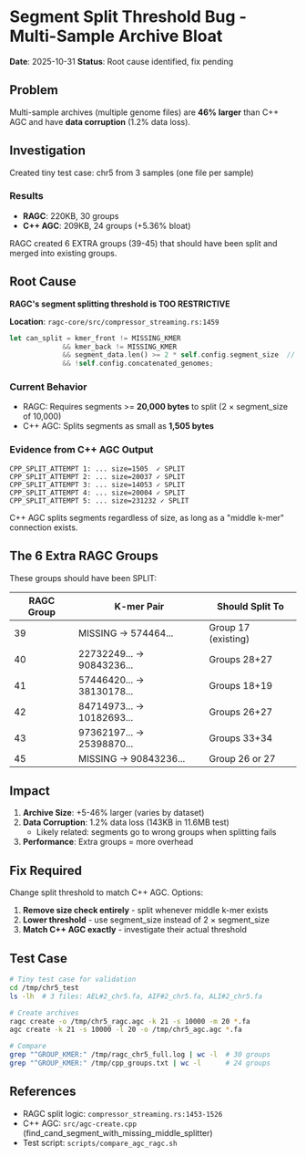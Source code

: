 # Segment Split Threshold Bug - Multi-Sample Archive Bloat

**Date**: 2025-10-31
**Status**: Root cause identified, fix pending

## Problem

Multi-sample archives (multiple genome files) are **46% larger** than C++ AGC and have **data corruption** (1.2% data loss).

## Investigation

Created tiny test case: chr5 from 3 samples (one file per sample)

### Results
- **RAGC**: 220KB, 30 groups
- **C++ AGC**: 209KB, 24 groups (+5.36% bloat)

RAGC created 6 EXTRA groups (39-45) that should have been split and merged into existing groups.

## Root Cause

**RAGC's segment splitting threshold is TOO RESTRICTIVE**

**Location**: `ragc-core/src/compressor_streaming.rs:1459`

```rust
let can_split = kmer_front != MISSING_KMER
             && kmer_back != MISSING_KMER
             && segment_data.len() >= 2 * self.config.segment_size  // BUG: TOO HIGH!
             && !self.config.concatenated_genomes;
```

### Current Behavior
- RAGC: Requires segments >= **20,000 bytes** to split (2 × segment_size of 10,000)
- C++ AGC: Splits segments as small as **1,505 bytes**

### Evidence from C++ AGC Output

```
CPP_SPLIT_ATTEMPT 1: ... size=1505  ✓ SPLIT
CPP_SPLIT_ATTEMPT 2: ... size=20037 ✓ SPLIT
CPP_SPLIT_ATTEMPT 3: ... size=14053 ✓ SPLIT
CPP_SPLIT_ATTEMPT 4: ... size=20004 ✓ SPLIT
CPP_SPLIT_ATTEMPT 5: ... size=231232 ✓ SPLIT
```

C++ AGC splits segments regardless of size, as long as a "middle k-mer" connection exists.

## The 6 Extra RAGC Groups

These groups should have been SPLIT:

| RAGC Group | K-mer Pair | Should Split To |
|------------|------------|-----------------|
| 39 | MISSING -> 574464... | Group 17 (existing) |
| 40 | 22732249... -> 90843236... | Groups 28+27 |
| 41 | 57446420... -> 38130178... | Groups 18+19 |
| 42 | 84714973... -> 10182693... | Groups 26+27 |
| 43 | 97362197... -> 25398870... | Groups 33+34 |
| 45 | MISSING -> 90843236... | Group 26 or 27 |

## Impact

1. **Archive Size**: +5-46% larger (varies by dataset)
2. **Data Corruption**: 1.2% data loss (143KB in 11.6MB test)
   - Likely related: segments go to wrong groups when splitting fails
3. **Performance**: Extra groups = more overhead

## Fix Required

Change split threshold to match C++ AGC. Options:

1. **Remove size check entirely** - split whenever middle k-mer exists
2. **Lower threshold** - use segment_size instead of 2 × segment_size
3. **Match C++ AGC exactly** - investigate their actual threshold

## Test Case

```bash
# Tiny test case for validation
cd /tmp/chr5_test
ls -lh  # 3 files: AEL#2_chr5.fa, AIF#2_chr5.fa, ALI#2_chr5.fa

# Create archives
ragc create -o /tmp/chr5_ragc.agc -k 21 -s 10000 -m 20 *.fa
agc create -k 21 -s 10000 -l 20 -o /tmp/chr5_agc.agc *.fa

# Compare
grep "^GROUP_KMER:" /tmp/ragc_chr5_full.log | wc -l  # 30 groups
grep "^GROUP_KMER:" /tmp/cpp_groups.txt | wc -l      # 24 groups
```

## References

- RAGC split logic: `compressor_streaming.rs:1453-1526`
- C++ AGC: `src/agc-create.cpp` (find_cand_segment_with_missing_middle_splitter)
- Test script: `scripts/compare_agc_ragc.sh`
